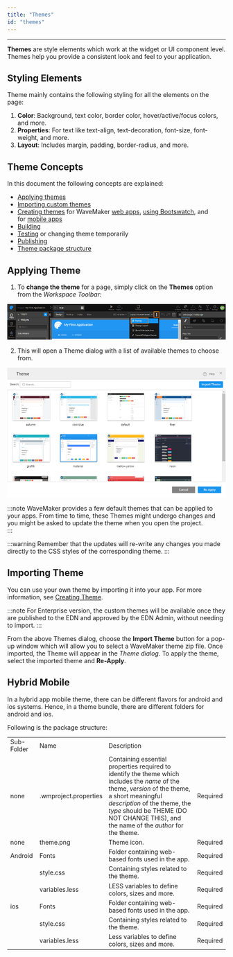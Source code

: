 ```yaml
---
title: "Themes"
id: "themes"
---
```

---

**Themes** are style elements which work at the widget or UI component level. Themes help you provide a consistent look and feel to your application. 

## Styling Elements
Theme mainly contains the following styling for all the elements on the page:

1. **Color**: Background, text color, border color, hover/active/focus colors, and more.
2. **Properties**: For text like text-align, text-decoration, font-size, font-weight, and more.
3. **Layout**: Includes margin, padding, border-radius, and more.

## Theme Concepts

In this document the following concepts are explained:

- [Applying themes](#applying-theme)
- [Importing custom themes](#importing-theme)
- [Creating themes](#create-theme) for WaveMaker [web apps](#create-theme-web), [using Bootswatch](#create-theme-bootswatch), and for [mobile apps](#create-theme-mobile)
- [Building](#build-theme)
- [Testing](#test-theme) or changing theme temporarily
- [Publishing](#publish-theme)
- [Theme package structure](#theme-packaging)

## Applying Theme

1. To **change the theme** for a page, simply click on the **Themes** option from the _Workspace Toolbar:_

[![](/learn/assets/theme_change.png)](/learn/assets/theme_change.png)

2. This will open a Theme dialog with a list of available themes to choose from.

[![](/learn/assets/Themes.png)](/learn/assets/Themes.png) 

:::note
WaveMaker provides a few default themes that can be applied to your apps. From time to time, these Themes might undergo changes and you might be asked to update the theme when you open the project.  
:::

:::warning
Remember that the updates will re-write any changes you made directly to the CSS styles of the corresponding theme.
:::

## Importing Theme

You can use your own theme by importing it into your app. For more information, see [Creating Theme](#creating-theme).

:::note
For Enterprise version, the custom themes will be available once they are published to the EDN and approved by the EDN Admin, without needing to import.
:::

From the above Themes dialog, choose the **Import Theme** button for a pop-up window which will allow you to select a WaveMaker theme zip file. Once imported, the Theme will appear in the _Theme dialog_. To apply the theme, select the imported theme and **Re-Apply**.

## Hybrid Mobile

In a hybrid app mobile theme, there can be different flavors for android and ios systems. Hence, in a theme bundle, there are different folders for android and ios.

Following is the package structure:

<table><tbody><tr><td>Sub-Folder</td><td>Name</td><td>Description</td><td></td></tr><tr><td>none</td><td>.wmproject.properties</td><td>Containing essential properties required to identify the theme which includes the <em>name</em> of the theme, <em>version</em> of the theme, a short meaningful <em>description</em> of the theme, the <em>type</em> should be THEME (DO NOT CHANGE THIS), and the name of the <em>author</em> for the theme.</td><td>Required</td></tr><tr><td>none</td><td>theme.png</td><td>Theme icon.</td><td>Required</td></tr><tr><td>Android</td><td>Fonts</td><td>Folder containing web-based fonts used in the app.</td><td>Required</td></tr><tr><td></td><td>style.css</td><td>Containing styles related to the theme.</td><td>Required</td></tr><tr><td></td><td>variables.less</td><td>LESS variables to define colors, sizes and more.</td><td>Required</td></tr><tr><td>ios</td><td>Fonts</td><td>Folder containing web-based fonts used in the app.</td><td>Required</td></tr><tr><td></td><td>style.css</td><td>Containing styles related to the theme.</td><td>Required</td></tr><tr><td></td><td>variables.less</td><td>Less variables to define colors, sizes and more.</td><td>Required</td></tr></tbody></table>


